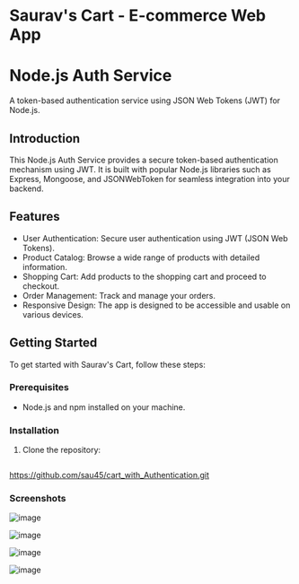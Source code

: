 # Saurav's Cart - E-commerce Web App

# Node.js Auth Service

A token-based authentication service using JSON Web Tokens (JWT) for Node.js.

## Introduction

This Node.js Auth Service provides a secure token-based authentication mechanism using JWT. It is built with popular Node.js libraries such as Express, Mongoose, and JSONWebToken for seamless integration into your backend.


## Features

- User Authentication: Secure user authentication using JWT (JSON Web Tokens).
- Product Catalog: Browse a wide range of products with detailed information.
- Shopping Cart: Add products to the shopping cart and proceed to checkout.
- Order Management: Track and manage your orders.
- Responsive Design: The app is designed to be accessible and usable on various devices.

## Getting Started

To get started with Saurav's Cart, follow these steps:

### Prerequisites

- Node.js and npm installed on your machine.

### Installation

1. Clone the repository:

   ```bash
https://github.com/sau45/cart_with_Authentication.git
  

### Screenshots
    
![image](https://github.com/sau45/cart_frontend/assets/87286258/9b50bd68-4767-4dec-b104-dfdfa9d333c5)

![image](https://github.com/sau45/cart_frontend/assets/87286258/4f6ae826-0399-4f4d-be00-3a5aaa5a2fd1)

![image](https://github.com/sau45/cart_frontend/assets/87286258/da10267e-0a89-451b-be72-658a4f487870)

![image](https://github.com/sau45/cart_frontend/assets/87286258/c3c1cc73-3c5b-49dc-b29b-8ace16ccc0d4)










